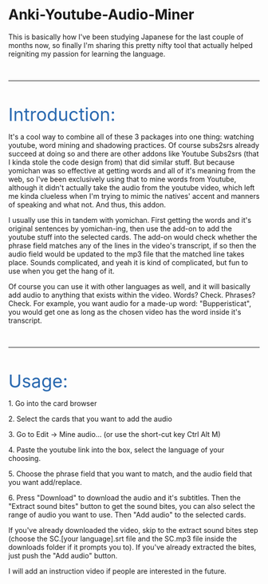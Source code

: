 # Anki-Youtube-Audio-Miner
<p>This is basically how I&apos;ve been studying Japanese for the last couple of months now, so finally I&apos;m sharing this pretty nifty tool that actually helped reigniting my passion for learning the language.&nbsp;</p>
<p><br></p>
<hr>
<p><br></p>
<p><span style="font-size: 36px; color: rgb(41, 105, 176);">Introduction:</span></p>
<p>It&apos;s a cool way to combine all of these 3 packages into one thing: watching youtube, word mining and shadowing practices. Of course subs2srs already succeed at doing so and there are other addons like Youtube Subs2srs (that I kinda stole the code design from) that did similar stuff. But because yomichan was so effective at getting words and all of it&apos;s meaning from the web, so I&apos;ve been exclusively using that to mine words from Youtube, although it didn&apos;t actually take the audio from the youtube video, which left me kinda clueless when I&apos;m trying to mimic the natives&apos; accent and manners of speaking and what not. And thus, this addon.&nbsp;</p>
<p>I usually use this in tandem with yomichan. First getting the words and it&apos;s original sentences by yomichan-ing, then use the add-on to add the youtube stuff into the selected cards. The add-on would check whether the phrase field matches any of the lines in the video&apos;s transcript, if so then the audio field would be updated to the mp3 file that the matched line takes place. Sounds complicated, and yeah it is kind of complicated, but fun to use when you get the hang of it.&nbsp;</p>
<p>Of course you can use it with other languages as well, and it will basically add audio to anything that exists within the video. Words? Check. Phrases? Check. For example, you want audio for a made-up word: &quot;Bupperisticat&quot;, you would get one as long as the chosen video has the word inside it&apos;s transcript.</p>
<p>&nbsp;</p>
<hr>
<p><br></p>
<p><span style="font-size: 36px; color: rgb(41, 105, 176);">Usage:&nbsp;</span></p>
<p>1. Go into the card browser&nbsp;</p>
<p>2. Select the cards that you want to add the audio&nbsp;</p>
<p>3. Go to Edit -&gt; Mine audio... (or use the short-cut key Ctrl Alt M)&nbsp;</p>
<p>4. Paste the youtube link into the box, select the language of your choosing.&nbsp;</p>
<p>5. Choose the phrase field that you want to match, and the audio field that you want add/replace.&nbsp;</p>
<p>6. Press &quot;Download&quot; to download the audio and it&apos;s subtitles. Then the &quot;Extract sound bites&quot; button to get the sound bites, you can also select the range of audio you want to use. Then &quot;Add audio&quot; to the selected cards.&nbsp;</p>
<p>If you&apos;ve already downloaded the video, skip to the extract sound bites step (choose the SC.[your language].srt file and the SC.mp3 file inside the downloads folder if it prompts you to). If you&apos;ve already extracted the bites, just push the &quot;Add audio&quot; button.&nbsp;</p>
<p>I will add an instruction video if people are interested in the future.</p>
